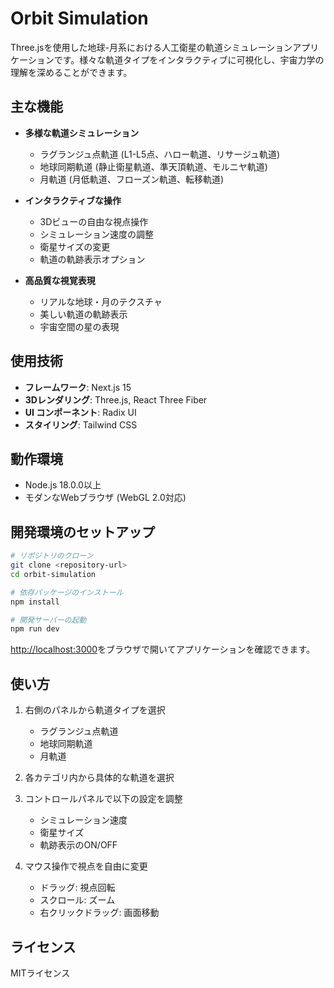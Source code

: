 # Orbit Simulation

Three.jsを使用した地球-月系における人工衛星の軌道シミュレーションアプリケーションです。様々な軌道タイプをインタラクティブに可視化し、宇宙力学の理解を深めることができます。

## 主な機能

- **多様な軌道シミュレーション**
  - ラグランジュ点軌道 (L1-L5点、ハロー軌道、リサージュ軌道)
  - 地球同期軌道 (静止衛星軌道、準天頂軌道、モルニヤ軌道)
  - 月軌道 (月低軌道、フローズン軌道、転移軌道)

- **インタラクティブな操作**
  - 3Dビューの自由な視点操作
  - シミュレーション速度の調整
  - 衛星サイズの変更
  - 軌道の軌跡表示オプション

- **高品質な視覚表現**
  - リアルな地球・月のテクスチャ
  - 美しい軌道の軌跡表示
  - 宇宙空間の星の表現

## 使用技術

- **フレームワーク**: Next.js 15
- **3Dレンダリング**: Three.js, React Three Fiber
- **UI コンポーネント**: Radix UI
- **スタイリング**: Tailwind CSS

## 動作環境

- Node.js 18.0.0以上
- モダンなWebブラウザ (WebGL 2.0対応)

## 開発環境のセットアップ

```bash
# リポジトリのクローン
git clone <repository-url>
cd orbit-simulation

# 依存パッケージのインストール
npm install

# 開発サーバーの起動
npm run dev
```

[http://localhost:3000](http://localhost:3000)をブラウザで開いてアプリケーションを確認できます。

## 使い方

1. 右側のパネルから軌道タイプを選択
   - ラグランジュ点軌道
   - 地球同期軌道
   - 月軌道

2. 各カテゴリ内から具体的な軌道を選択

3. コントロールパネルで以下の設定を調整
   - シミュレーション速度
   - 衛星サイズ
   - 軌跡表示のON/OFF

4. マウス操作で視点を自由に変更
   - ドラッグ: 視点回転
   - スクロール: ズーム
   - 右クリックドラッグ: 画面移動

## ライセンス

MITライセンス

